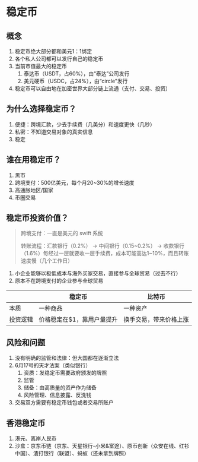 # 稳定币

## 概念

1. 稳定币绝大部分都和美元1：1绑定
2. 各个私人公司都可以发行自己的稳定币
3. 当前市值最大的稳定币
   1. 泰达币（USDT，占60%），由“泰达”公司发行
   2. 美元硬币（USDC，占24%），由“circle”发行
4. 稳定币可以自由地在加密世界大部分链上流通（支付、交易、投资）



## 为什么选择稳定币？

1. 便捷：跨境汇款，少去手续费（几美分）和速度更快（几秒）
2. 私密：不知道交易对象的真实信息
3. 稳定



## 谁在用稳定币？

1. 黑市
2. 跨境支付：500亿美元，每个月20\~30%的增长速度
3. 高通胀地区/国家
4. 币圈交易



## 稳定币投资价值？

> 跨境支付：一直是美元的 swift 系统
>
> 转账流程：汇款银行（0.2%） -> 中间银行（0.15\~0.2%） -> 收款银行（1.6%）每经过一层就要收一层手续费，成本可能高达1\~10%，而且转账速度慢（几个工作日）

1. 小企业能够以极低成本与海外买家交易，直接参与全球贸易（过去不行）
2. 原本不在跨境支付的企业参与全球贸易

|      | 稳定币            | 比特币         |
| ---- | -------------- | ----------- |
| 本质   | 一种商品           | 一种资产        |
| 投资逻辑 | 价格稳定在$1，靠用户量提升 | 换手交易，带来价格上涨 |



## 风险和问题

1. 没有明确的监管和法律：但大国都在逐渐立法
2. 6月17号的天才法案（类似银行）
   1. 资质：发稳定币需要政府颁发的牌照
   2. 监管
   3. 储备：由高质量的资产作为储备
   4. 风险管理、信息披露、反洗钱
3. 交易双方需要有稳定币钱包或者交易所账户



## 香港稳定币

1. 港元、离岸人民币
2. 沙盒：京东币链（京东、天星银行-小米&富途）、原币创新（众安在线、红衫中国）、渣打银行（联盟）、蚂蚁（还未拿到牌照）
